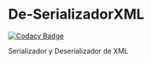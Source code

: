 # De-SerializadorXML

[![Codacy Badge](https://api.codacy.com/project/badge/Grade/fa46c6e025dd4b499695544e486699b9)](https://app.codacy.com/app/MaQuiNa1995/De-SerializadorXML?utm_source=github.com&utm_medium=referral&utm_content=MaQuiNa1995/De-SerializadorXML&utm_campaign=Badge_Grade_Dashboard)

Serializador y Deserializador de XML
